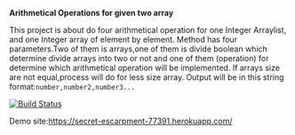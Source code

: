 **Arithmetical Operations for given two array**

This project is about do four arithmetical operation for one Integer Arraylist,
and one Integer array of element by element.
Method has four parameters.Two of them is arrays,one of them is divide boolean  which determine divide arrays into two or not and one of them (operation) for determine which arithmetical operation will be implemented.
If arrays size are not equal,process will do for less size array.
Output will be in this string format:`number,number2,number3...`

[![Build Status](https://travis-ci.org/utkuaysev/myDemoApp.svg?branch=master)](https://travis-ci.org/utkuaysev/myDemoApp)

Demo site:https://secret-escarpment-77391.herokuapp.com/ 